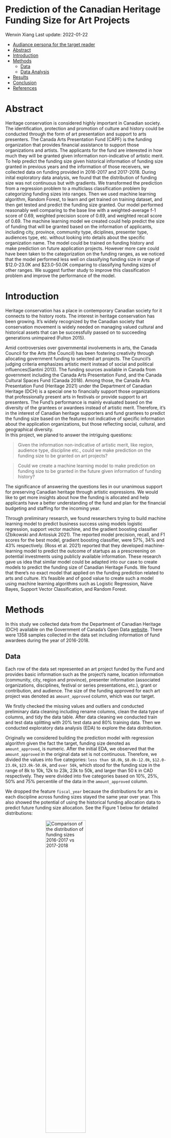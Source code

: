 Prediction of the Canadian Heritage Funding Size for Art Projects
================
Wenxin Xiang
Last update: 2022-01-22

-   [Audiance persona for the target
    reader](#audiance-persona-for-the-target-reader)
-   [Abstract](#abstract)
-   [Introduction](#introduction)
-   [Methods](#methods)
    -   [Data](#data)
    -   [Data Analysis](#data-analysis)
-   [Results](#results)
-   [Conclusion](#conclusion)
-   [References](#references)

# Abstract

Heritage conservation is considered highly important in Canadian
society. The identification, protection and promotion of culture and
history could be conducted through the form of art presentation and
support to arts presenters. The Canada Arts Presentation Fund (CAPF) is
the funding organization that provides financial assistance to support
those organizations and artists. The applicants for the fund are
interested in how much they will be granted given information
non-indicative of artistic merit. To help predict the funding size given
historical information of funding size granted in previous years and the
information of those receivers, we collected data on funding provided in
2016-2017 and 2017-2018. During inital exploratory data analysis, we
found that the distribution of funding size was not continuous but with
gradients. We transformed the prediction from a regression problem to a
multiclass classification problem by categorizing funding sizes into
ranges. Then we used machine learning algorithm, Random Forest, to learn
and get trained on training dataset, and then get tested and predict the
funding size granted. Our model performed reasonably well comparing to
the base line with a weighted-average f-1 score of 0.69, weighted
precision score of 0.69, and weighted recall score of 0.69. The machine
learning model we created could help predict the size of funding that
will be granted based on the information of applicants, including city,
province, community type, diciplines, presenter type, audiences type,
etc. without looking into details about the specific organization name.
The model could be trained on funding history and make prediction on
future application projects. However more care could have been taken to
the categorization on the funding ranges, as we noticed that the model
performed less well on classifying funding size in range of $12.0-23.0K
and $23.0-50.0K comparing to classifying funding sizes of other ranges.
We suggest further study to improve this classification problem and
improve the performance of the model.

# Introduction

Heritage conservation has a place in contemporary Canadian society for
it connects to the history roots. The interest in heritage conservation
has been growing. It’s widely recognized by the Canadian society that
conservation movement is widely needed on managing valued cultural and
historical assets that can be successfully passed on to succeeding
generations unimpaired (Fulton 2015).

Amid controversies over governmental involvements in arts, the Canada
Council for the Arts (the Council) has been fostering creativity through
allocating government funding to selected art projects. The Council’s
judging criteria emphasizes artistic merit instead of social and
political influences(Santini 2013). The funding sources available in
Canada from government including the Canada Arts Presentation Fund, and
the Canada Cultural Spaces Fund (Canada 2018). Among those, the Canada
Arts Presentation Fund (Heritage 2021) under the Department of Canadian
Heritage (DCH) is a special one to financially support those
organizations that professionally present arts in festivals or provide
support to art presenters. The Fund’s performance is mainly evaluated
based on the diversity of the grantees or awardees instead of artistic
merit. Therefore, it’s in the interest of Canadian heritage supporters
and fund grantees to predict the funding size based on the features not
indicative of specific information about the application organizations,
but those reflecting social, cultural, and geographical diversity.  
In this project, we planed to answer the intriguing questions:

> Given the information non-indicative of artistic merit, like region,
> audience type, discipline etc., could we make prediction on the
> funding size to be granted on art projects?

> Could we create a machine learning model to make prediction on funding
> size to be granted in the future given information of funding history?

The significance of answering the questions lies in our unanimous
support for preserving Canadian heritage through artistic expressions.
We would like to get more insights about how the funding is allocated
and help applicants have a better understanding of the fund and plan for
the financial budgeting and staffing for the incoming year.

Through preliminary research, we found researchers trying to build
machine learning model to predict business success using models logistic
regression, support vector machine, and the gradient boosting classifier
(Żbikowski and Antosiuk 2021). The reported model precision, recall, and
F1 scores for the best model, gradient boosting classifier, were 57%,
34% and 43% respectively. (Ross et al. 2021) reported that they
developed machine-learning model to predict the outcome of startups as a
prescreening on potential investments using publicly available
information. These research gave us idea that similar model could be
adapted into our case to create models to predict the funding size of
Canadian Heritage Funds. We found that there’s no exact model that
applied on the funding prediction related to arts and culture. It’s
feasible and of good value to create such a model using machine learning
algorithms such as Logistic Regression, Naive Bayes, Support Vector
Classification, and Random Forest.

# Methods

In this study we collected data from the Department of Canadian Heritage
(DCH) available on the Government of Canada’s Open Data
[website](https://open.canada.ca/data/en/dataset/92984c11-6fd4-40c4-b23c-e8832e1f4cd5).
There were 1358 samples collected in the data set including information
of fund awardees during the year of 2016-2018.

## Data

Each row of the data set represented an art project funded by the Fund
and provides basic information such as the project’s name, location
information (community, city, region and province), presenter
information (associated organizations, disciplines, festival or series
presentations, etc.), grant or contribution, and audience. The size of
the funding approved for each art project was denoted as
`amount_approved` column, which was our target.

We firstly checked the missing values and outliers and conducted
preliminary data cleaning including rename columns, clean the data type
of columns, and tidy the data table. After data cleaning we conducted
train and test data splitting with 20% test data and 80% training data.
Then we conducted exploratory data analysis (EDA) to explore the data
distribution.

Originally we considered building the prediction model with regression
algorithm given the fact the target, funding size denoted as
`amount_approved`, is numeric. After the initial EDA, we observed that
the `amount_approved` in the original data set is not continuous.
Therefore, we divided the values into five categories:
`less than $8.0k`, `$8.0k-12.0k`, `$12.0-23.0k`, `$23.0k-50.0k`, and
`over 50k`, which stood for the funding size in the range of 8k to 10k,
12k to 23k, 23k to 50k, and larger than 50 k in CAD respectively. They
were divided into five categories based on 10%, 25%, 50% and 75%
percentile of the data in the `amount_approved` column.

We dropped the feature `fiscal_year` because the distributions for arts
in each discipline across funding sizes stayed the same year over year.
This also showed the potential of using the historical funding
allocation data to predict future funding size allocation. See the
Figure 1 below for detailed distributions:

<img src="results/funding_year_discipline_plot.png" title="Figure 1. Comparison of the distribution of funding sizes 2016-2017 vs 2017-2018" alt="Comparison of the distribution of funding sizes 2016-2017 vs 2017-2018" width="50%"  style="display: block; margin: auto;" />
We dropped feature `region` from the original data for the repetitive
representation of the feature already described in another feature
`province`. We also dropped `organization_name` because there were many
unique organization names. They were not meaningful in terms of building
a model aimd at prediction on deployment data. We would like to build a
model that can learn information more generic, and more applicable on
wide variety of organizations. The features `disciplines_other` and
`Audiences_none` were dropped because the features were not informative.

We explored the distribution of the target, the funding size approved.
According to Table 1, we have observed some class imbalance but it was
not too concerning given the imbalance was moderate and we had 5
classes.

<table class="table" style="margin-left: auto; margin-right: auto;">
<caption>
Table 1. Count of each funding size. Observed class imbalance
</caption>
<thead>
<tr>
<th style="text-align:left;">
Funding Size
</th>
<th style="text-align:right;">
Count
</th>
</tr>
</thead>
<tbody>
<tr>
<td style="text-align:left;">
$12.0-23.0K
</td>
<td style="text-align:right;">
266
</td>
</tr>
<tr>
<td style="text-align:left;">
$23.0-50.0K
</td>
<td style="text-align:right;">
288
</td>
</tr>
<tr>
<td style="text-align:left;">
$8.0-12.0K
</td>
<td style="text-align:right;">
161
</td>
</tr>
<tr>
<td style="text-align:left;">
less than $8.0K
</td>
<td style="text-align:right;">
121
</td>
</tr>
<tr>
<td style="text-align:left;">
over $50.0K
</td>
<td style="text-align:right;">
250
</td>
</tr>
</tbody>
</table>

To further confirm the features included in our model were meaningful we
conducted EDA on Count of each category by received funding amount. See
the figure 2 blow:

<img src="results/funding_features_plot.png" title="Figure 2. Comparison of the distribution of funding sizes in different features" alt="Figure 2. Comparison of the distribution of funding sizes in different features" width="80%"  style="display: block; margin: auto;" />
We can find from the figure that the `province`, `community_type`,
`grant_type`, `presenter_type`, `project_sub_type`, `project_type`,
`disciplines`, and `audiences` included as features in our model all
showed influence on the distribution of the funding size. Other than
`fiscal_year`, `region`, `disciplines_other`, and “`organization_name`,
all features in the original data set were used to fit the models.

## Data Analysis

Initially, four algorithms, Logistics regression, Naive Bayes, Support
Vector Classification (SVC) and Random Forest were used to build
multi-class classification model to classify the size of the funding.
The dummy Classifier was used to plot the baseline of the prediction
model.

The Python programming languages (Van Rossum and Drake 2009) and the
following Python packages were used to perform the analysis: numpy
(Harris et al. 2020), pandas (McKinney et al. 2010), scikitlearn
(Pedregosa et al. 2011). The code used to perform the analysis and
create this report can be found here:
<https://github.com/UBC-MDS/canadian_heritage_funding>.

The features were preprocessed using data pipelines. The `project_name`
was processed as text data and passed through `CountVectorizer`. The
`community_type` was treated as ordinal feature, and all other features
included were treated as categorical features.

We used weighted f1 score, weighted recall score and weighted precision
score as scoring metrics to evaluate model performance and conducted
model selection. The higher were those scores, the better the model
performed. The table below showed model performance. The Random Forest
model presented highest f1, recall and precision scores.

<table class="table table" style="margin-left: auto; margin-right: auto; margin-left: auto; margin-right: auto;">
<caption>
Table 2. Performance comparison of all models. Random Forest performs the best.
</caption>
<thead>
<tr>
<th style="text-align:left;">
</th>
<th style="text-align:right;">
Dummy Classifier
</th>
<th style="text-align:right;">
Logistic Regression
</th>
<th style="text-align:right;">
Multinomial Naive Bayes
</th>
<th style="text-align:right;">
SVC
</th>
<th style="text-align:right;">
Random Forest
</th>
</tr>
</thead>
<tbody>
<tr>
<td style="text-align:left;">
test_f1_weighted
</td>
<td style="text-align:right;">
0.11
</td>
<td style="text-align:right;">
0.57
</td>
<td style="text-align:right;">
0.44
</td>
<td style="text-align:right;">
0.52
</td>
<td style="text-align:right;">
0.63
</td>
</tr>
<tr>
<td style="text-align:left;">
test_recall_weighted
</td>
<td style="text-align:right;">
0.27
</td>
<td style="text-align:right;">
0.57
</td>
<td style="text-align:right;">
0.45
</td>
<td style="text-align:right;">
0.52
</td>
<td style="text-align:right;">
0.63
</td>
</tr>
<tr>
<td style="text-align:left;">
test_precision_weighted
</td>
<td style="text-align:right;">
0.07
</td>
<td style="text-align:right;">
0.58
</td>
<td style="text-align:right;">
0.47
</td>
<td style="text-align:right;">
0.53
</td>
<td style="text-align:right;">
0.64
</td>
</tr>
</tbody>
</table>

After selecting the optimal model, we conducted hyperparameter
optimization to further improve model performance with random search
cross validation (5 folds cross validation). The hyperparameter that
made model approaching the best cross validation weighted f1 score were
`max_features=800` for `CountVectorizer()`, `max_features='auto'`,
`max_depth=30`, and `class_weight='balance'` for
`RandomForestClassifier()`.

# Results

We tested the prediction model on the test data to evaluate the model
generalization performance. The table below showed the precision,
recall, f1 and accuracy scores on different classes. The model performed
reasonably well comparing with other model tested in this study and
baseline.

Overall, the weighted average recall score was 0.69, the weighted
average precision score was 0.69, the weighted f1 score was 0.69, and
the model accuracy was 0.69. The
$Precision = \\frac{True Positive}{True Positive + False Positive}$, and
the $Recall = \\frac{True Positive}{True Positive + False Negative}$,
$F1 = 2 \\times \\frac{Precision \\times Recall}{Precision + Recall}$.
The precision score is a measurement of the cost of False Positive while
recall score is a measure of the cost False Negative. From the result of
our model, we can see that the recall scores and precision scores were
very close, which meant that we got a good balance of precision and
recall. The accuracy score showed that the model could predict with 69%
correct funding size based on the information of project name, location
of project, disciplines, audiences type etc. provided.

Further, we observed that the model was better at classifying funding
size in the range of `less than $8.0k`, `$8.0K-$12.0K` and `over $50K`.
This may be caused by the class imbalance because we have more funding
sizes in range of `$12.0-23.0K` and `$23.0-50.0K`. We might be able to
improve the model by adjusting the target classes to make the
distribution more balanced. We might also want to look further into
other classifiers such as k-Nearest Neighbors to see if the scores will
be improved.

<table class="table" style="margin-left: auto; margin-right: auto;">
<caption>
Table 3. Test scores for the best model
</caption>
<thead>
<tr>
<th style="text-align:left;">
</th>
<th style="text-align:right;">
precision
</th>
<th style="text-align:right;">
recall
</th>
<th style="text-align:right;">
f1-score
</th>
</tr>
</thead>
<tbody>
<tr>
<td style="text-align:left;">
$12.0-23.0K
</td>
<td style="text-align:right;">
0.61
</td>
<td style="text-align:right;">
0.60
</td>
<td style="text-align:right;">
0.60
</td>
</tr>
<tr>
<td style="text-align:left;">
$23.0-50.0K
</td>
<td style="text-align:right;">
0.58
</td>
<td style="text-align:right;">
0.63
</td>
<td style="text-align:right;">
0.61
</td>
</tr>
<tr>
<td style="text-align:left;">
$8.0-12.0K
</td>
<td style="text-align:right;">
0.74
</td>
<td style="text-align:right;">
0.68
</td>
<td style="text-align:right;">
0.71
</td>
</tr>
<tr>
<td style="text-align:left;">
less than $8.0K
</td>
<td style="text-align:right;">
0.79
</td>
<td style="text-align:right;">
0.70
</td>
<td style="text-align:right;">
0.74
</td>
</tr>
<tr>
<td style="text-align:left;">
over $50.0K
</td>
<td style="text-align:right;">
0.81
</td>
<td style="text-align:right;">
0.83
</td>
<td style="text-align:right;">
0.82
</td>
</tr>
<tr>
<td style="text-align:left;">
accuracy
</td>
<td style="text-align:right;">
0.69
</td>
<td style="text-align:right;">
0.69
</td>
<td style="text-align:right;">
0.69
</td>
</tr>
<tr>
<td style="text-align:left;">
macro avg
</td>
<td style="text-align:right;">
0.70
</td>
<td style="text-align:right;">
0.69
</td>
<td style="text-align:right;">
0.70
</td>
</tr>
<tr>
<td style="text-align:left;">
weighted avg
</td>
<td style="text-align:right;">
0.69
</td>
<td style="text-align:right;">
0.69
</td>
<td style="text-align:right;">
0.69
</td>
</tr>
</tbody>
</table>

# Conclusion

In this study, we built a multiclass classification model which can use
features not indicative of artistic merit, such as location, audience,
and discipline to predict the funding size granted by the Canada Arts
Presentation Fund (CAPF). This model was trained on historical funding
allocation data and could be used to predict future funding size given
the funding allocation is consistent over years. We tried four popular
algorithms for classification questions, including Logistics regression,
Naive Bayes, Support Vector Classification (SVC) and Random Forest
initially, and selected Random Forest as the best algorithm for our
question based on model’s cross-validation scores. Our model could
predict the funding size ranges with 69% chance that the prediction is
correct based on accuracy score on the test data. The features not
indicative of artist merit can be used to predict funding size granted.
Funding applicants will benefit from the model to help plan their future
financial budgeting and presenter recruitment.

However, there’s room for improvement on model performance. We observed
that the model performed better at classifying funding size in the range
of `less than $8.0k`, `$8.0K-$12.0K` and `over $50K`. This may be caused
by the class imbalance because we have more funding sizes in the range
of `$12.0-23.0K` and `$23.0-50.0K`. We might want to adjust the ranges
of funding size to have more balanced classes. Or we can try on other
classifiers to find a more suitable machine learning algorithm for this
type of dataset.

We also see there’s a potential for deploying this strategy using
machine learning algorithm for funding size prediction on other
government financial support programs to Canadian heritage conservation.

# References

<div id="refs" class="references csl-bib-body hanging-indent">

<div id="ref-government_of_canada_2018" class="csl-entry">

Canada, Government of. 2018. “Data on Funding Provided in 2016-2017 and
2017-2018 by the Canada Arts Presentation Fund, Canadian Heritage.”
*Government of Canada*.
<https://open.canada.ca/data/en/dataset/92984c11-6fd4-40c4-b23c-e8832e1f4cd5>.

</div>

<div id="ref-fulton_2015" class="csl-entry">

Fulton, Gordon. 2015. “Heritage Conservation.” *The Canadian
Encyclopedia*.
<https://www.thecanadianencyclopedia.ca/en/article/heritage-conservation>.

</div>

<div id="ref-2020NumPy-Array" class="csl-entry">

Harris, Charles R., K. Jarrod Millman, Stéfan J van der Walt, Ralf
Gommers, Pauli Virtanen, David Cournapeau, Eric Wieser, et al. 2020.
“Array Programming with NumPy.” *Nature* 585: 357–62.
<https://doi.org/10.1038/s41586-020-2649-2>.

</div>

<div id="ref-heritage_2021" class="csl-entry">

Heritage, Canadian. 2021. “Government of Canada.” *Canada.ca*.
Government of Canada.
<https://www.canada.ca/en/canadian-heritage/services/funding/arts-presentation-fund.html>.

</div>

<div id="ref-mckinney2010data" class="csl-entry">

McKinney, Wes et al. 2010. “Data Structures for Statistical Computing in
Python.” In *Proceedings of the 9th Python in Science Conference*,
445:51–56. Austin, TX.

</div>

<div id="ref-pedregosa2011scikit" class="csl-entry">

Pedregosa, Fabian, Gaël Varoquaux, Alexandre Gramfort, Vincent Michel,
Bertrand Thirion, Olivier Grisel, Mathieu Blondel, et al. 2011.
“Scikit-Learn: Machine Learning in Python.” *Journal of Machine Learning
Research* 12 (Oct): 2825–30.

</div>

<div id="ref-ross2021capitalvx" class="csl-entry">

Ross, Greg, Sanjiv Das, Daniel Sciro, and Hussain Raza. 2021.
“CapitalVX: A Machine Learning Model for Startup Selection and Exit
Prediction.” *The Journal of Finance and Data Science* 7: 94–114.

</div>

<div id="ref-santini2013public" class="csl-entry">

Santini, Lauryn. 2013. “Public Funding of the Visual Arts in Canada:
Keeping Creativity at an Arm’s Length.” PhD thesis, Sotheby’s Institute
of Art-New York.

</div>

<div id="ref-Python" class="csl-entry">

Van Rossum, Guido, and Fred L. Drake. 2009. *Python 3 Reference Manual*.
Scotts Valley, CA: CreateSpace.

</div>

<div id="ref-zbikowski2021machine" class="csl-entry">

Żbikowski, Kamil, and Piotr Antosiuk. 2021. “A Machine Learning,
Bias-Free Approach for Predicting Business Success Using Crunchbase
Data.” *Information Processing & Management* 58 (4): 102555.

</div>

</div>
